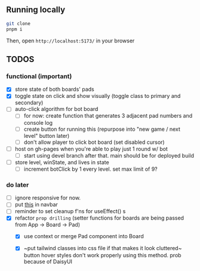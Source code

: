 ## Running locally
```sh
git clone
pnpm i
```

Then, open `http://localhost:5173/` in your browser

## TODOS
### functional (important)
- [x] store state of both boards' pads 
- [x] toggle state on click and show visually (toggle class to primary and secondary)
- [ ] auto-click algorithm for bot board
    - [ ] for now: create function that generates 3 adjacent pad numbers and console log
    - [ ] create button for running this (repurpose into "new game / next level" button later)
    - [ ] don't allow player to click bot board (set disabled cursor)
- [ ] host on gh-pages when you're able to play just 1 round w/ bot
    - [ ] start using devel branch after that. main should be for deployed build
- [ ] store level, winState, and lives in state
    - [ ] increment botClick by 1 every level. set max limit of 9?

### do later
- [ ] ignore responsive for now. 
- [ ] put [this](https://daisyui.com/components/theme-controller/) in navbar
- [ ] reminder to set cleanup f'ns for useEffect() s
- [x] refactor `prop drilling` (setter functions for boards are being passed from App -> Board -> Pad)
    - [x] use context or merge Pad component into Board
    - [x] ~put tailwind classes into css file if that makes it look cluttered~ <br>
        button hover styles don't work properly using this method. prob because of DaisyUI

